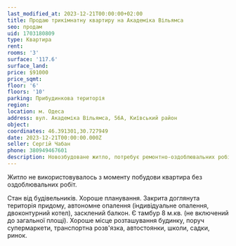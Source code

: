 ```yaml
---
last_modified_at: 2023-12-21T00:00:00+02:00
title: Продаю трикімнатну квартиру на Академіка Вільямса
seo: продам
uid: 1703180809
type: Квартира
rent:
rooms: '3'
surface: '117.6'
surface_land:
price: $91000
price_sqmt:
floor: '6'
floors: '10'
parking: Прибудинкова територія
region:
location: м. Одеса
address: вул. Академіка Вільямса, 56А, Київський район
object:
coordinates: 46.391301,30.727949
date: 2023-12-21T00:00:00.000Z
seller: Сергій Чабан
phone: 380949467601
description: Новозбудоване житло, потребує ремонтно-оздоблювальних робіт, на даний момент не придатне для проживання
---
```


Житло не використовувалось з моменту побудови квартира без оздоблювальних робіт.

Стан від будівельників. Хороше планування. Закрита доглянута територія придому, автономне опалення (індивідуальне опалення, двоконтурний котел), засклений балкон. Є тамбур 8 м.кв. (не включений до загальної площі). Хороше місце розташування будинку, поруч супермаркети, транспортна розв'язка, автостоянки, школи, садки, ринок.
